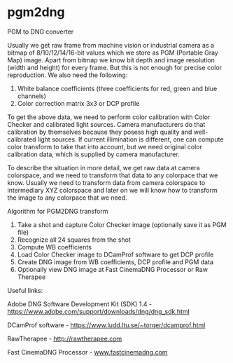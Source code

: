 # pgm2dng
PGM to DNG converter

Usually we get raw frame from machine vision or industrial camera as a bitmap of 8/10/12/14/16-bit values which we store as PGM (Portable Gray Map) image. Apart from bitmap we know bit depth and image resolution (width and height) for every frame. But this is not enough for precise color reproduction. We also need the following:
1. White balance coefficients (three coefficients for red, green and blue channels)
2. Color correction matrix 3x3 or DCP profile

To get the above data, we need to perform color calibration with Color Checker and calibrated light sources. Camera manufacturers do that calibration by themselves because they posess high quality and well-calibrated light sources. If current illimination is different, one can compute color transform to take that into account, but we need original color calibration data, which is supplied by camera manufacturer.

To describe the situation in more detail, we get raw data at camera colorspace, and we need to transform that data to any colorpace that we know. Usually we need to transform data from camera colorspace to intermediary XYZ colorspace and later on we will know how to transform the image to any colorpace that we need.

Algorithm for PGM2DNG transform
1. Take a shot and capture Color Checker image (optionally save it as PGM file)
2. Recognize all 24 squares from the shot
3. Compute WB coefficients
4. Load Color Checker image to DCamProf software to get DCP profile
5. Create DNG image from WB coefficients, DCP profile and PGM data
6. Optionally view DNG image at Fast CinemaDNG Processor or Raw Therapee



Useful links:

Adobe DNG Software Development Kit (SDK) 1.4 - https://www.adobe.com/support/downloads/dng/dng_sdk.html

DCamProf software - https://www.ludd.ltu.se/~torger/dcamprof.html

RawTherapee - http://rawtherapee.com

Fast CinemaDNG Processor - www.fastcinemadng.com
